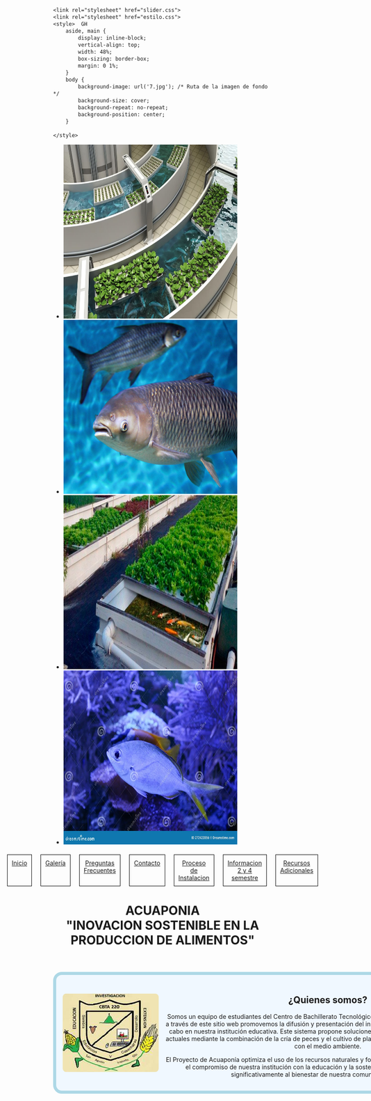

    <link rel="stylesheet" href="slider.css">
    <link rel="stylesheet" href="estilo.css">
    <style>  GH
        aside, main {
            display: inline-block;
            vertical-align: top;
            width: 48%;
            box-sizing: border-box;
            margin: 0 1%;
        }
        body {
            background-image: url('7.jpg'); /* Ruta de la imagen de fondo */
            background-size: cover;
            background-repeat: no-repeat;
            background-position: center;
        }
        
    </style>
</head>
<body>
    <div class="slider"> 
        <ul> 
            <li><img src="1.jpg.jpg" alt="Imagen 1" width="400" height="400"></li>
            <li><img src="2.jpg" alt="Imagen 2" width="400" height="400"></li>
            <li><img src="3.jpg" alt="Imagen 3" width="400" height="400"></li>
            <li><img src="4.jpg" alt="Imagen 4" width="400" height="400"></li>
        </ul>
    </div>
    <nav style="display: flex; justify-content: center; gap: 20px; margin: 20px 0;">
        <div style="border: 1px solid #000; padding: 10px; text-align: center; width: 100px;">
            <a href="inicio.html">Inicio</a>
        </div>
        <div style="border: 1px solid #000; padding: 10px; text-align: center; width: 100px;">
            <a href="galeria.html">Galería</a>
        </div>
        <div style="border: 1px solid #000; padding: 10px; text-align: center; width: 200px;">
            <a href="preguntas-frecuentes.html">Preguntas Frecuentes</a>
        </div>
        <div style="border: 1px solid #000; padding: 10px; text-align: center; width: 100px;">
            <a href="contactos.html">Contacto</a>
        </div>
        <div style="border: 1px solid #000; padding: 10px; text-align: center; width: 300px;">
            <a href="Proceso%20de%20Instalacion.html">Proceso de Instalacion</a>
        </div>
        <div style="border: 1px solid #000; padding: 10px; text-align: center; width: 300px;">
            <a href="informacion2y4.html">Informacion 2 y 4 semestre</a>
        </div>
         <div style="border: 1px solid #000; padding: 10px; text-align: center; width: 300px;">
            <a href="Recursos%20Adicionales.html">Recursos Adicionales</a>
        </div>
    </nav>
    <header> 
        <h1>ACUAPONIA 
            <br>"INOVACION SOSTENIBLE EN LA PRODUCCION DE ALIMENTOS"</h1>
    </header>
   <article style="background-color: #f0f8ff; border: 7px solid #add8e6; border-radius: 20px; padding: 15px; width: 1000px; text-align: center; margin: 20px auto; display: flex; align-items: center; gap: 15px;">
    <img src="8.jpg" alt="Imagen del artículo" style="max-width: 100%; height: auto; border-radius: 8px;">
    <div>
        <h2>¿Quienes somos?</h2>
        <p>   
            Somos un equipo de estudiantes del Centro de Bachillerato Tecnológico Agropecuario No. 220 (CBTA 220), que a través de este sitio web promovemos la difusión y presentación del innovador Proyecto de Acuaponía llevado a cabo en nuestra institución educativa. Este sistema propone soluciones sostenibles a los desafíos ambientales actuales mediante la combinación de la cría de peces y el cultivo de plantas en un modelo eficiente y respetuoso con el medio ambiente.

El Proyecto de Acuaponía optimiza el uso de los recursos naturales y fomenta prácticas responsables, reflejando el compromiso de nuestra institución con la educación y la sostenibilidad. Esta iniciativa contribuye significativamente al bienestar de nuestra comunidad y del planeta.
        </p>
    </div>
</article>

</body>
</html>

